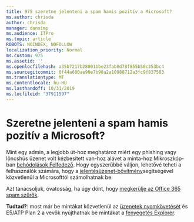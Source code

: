 ```yaml
---
title: 975 szeretne jelenteni a spam hamis pozitív a Microsoft?
ms.author: chrisda
author: chrisda
manager: dansimp
ms.audience: ITPro
ms.topic: article
ROBOTS: NOINDEX, NOFOLLOW
localization_priority: Normal
ms.custom: 975
ms.assetid: ''
ms.openlocfilehash: a35b7217b28001bbe23fab0d78f855b50c353bc4
ms.sourcegitcommit: 0f44a600ae90e7b98a2a10988712a3fc9f837583
ms.translationtype: MT
ms.contentlocale: hu-HU
ms.lasthandoff: 10/31/2019
ms.locfileid: "37911597"
---
```

# <a name="would-you-like-to-report-a-spam-false-positive-to-microsoft"></a>Szeretne jelenteni a spam hamis pozitív a Microsoft?

Mint egy admin, a legjobb út-hoz meghatároz miért egy phishing vagy löncshús üzenet volt kézbesített van-hoz alávet a minta-hoz Mikroszkóp-ban [behódolások Felfedező](https://protection.office.com/reportsubmission). Hogy egyszerűbbé váljon, lehetővé teheti a felhasználók számára, hogy a [jelentésüzenet-bővítmény](https://appsource.microsoft.com/product/office/WA104381180?src=office&tab=Overview)segítségével közvetlenül a Microsofttól számolhatnak be.

Azt tanácsoljuk, óvatosság, ha úgy dönt, hogy [megkerülje az Office 365 spam szűrők](https://docs.microsoft.com/exchange/troubleshoot/antispam/cautions-against-bypassing-spam-filters).

**Tudtad?**: most már be mintákat közvetlenül az [üzenetek nyomkövetését](https://protection.office.com/messagetrace) és E5/ATP Plan 2 a vevők nyújthatnak be mintákat a [fenyegetés Explorer](https://docs.microsoft.com/microsoft-365/security/office-365-security/threat-explorer).
